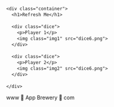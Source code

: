 <!DOCTYPE html>
<html lang="en" dir="ltr">
  <head>
    <meta charset="utf-8">
    <title>Dicee</title>
    <link rel="stylesheet" href="styles.css">
    <link href="https://fonts.googleapis.com/css?family=Indie+Flower|Lobster" rel="stylesheet">

  </head>
  <body>



    <div class="container">
      <h1>Refresh Me</h1>

      <div class="dice">
        <p>Player 1</p>
        <img class="img1" src="dice6.png">
      </div>

      <div class="dice">
        <p>Player 2</p>
        <img class="img2" src="dice6.png">
      </div>

    </div>

<script src="index.js" charset="utf-8"></script>
  </body>

  <footer>
    www 🎲 App Brewery 🎲 com
  </footer>
</html>
